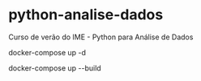 # python-analise-dados
Curso de verão do IME - Python para Análise de Dados

docker-compose up -d

docker-compose up --build